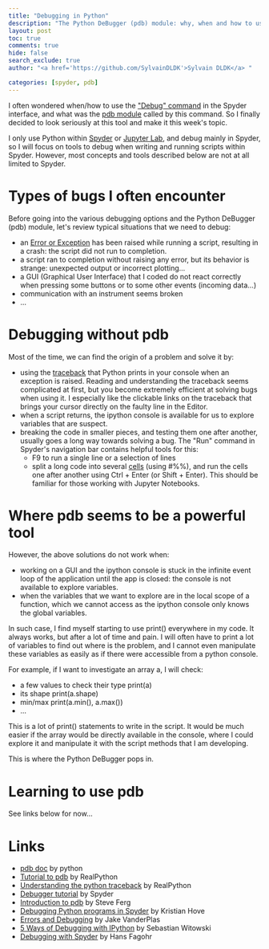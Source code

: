 ```yaml
---
title: "Debugging in Python"
description: "The Python DeBugger (pdb) module: why, when and how to use it?"
layout: post
toc: true
comments: true
hide: false
search_exclude: true
author: "<a href='https://github.com/SylvainDLDK'>Sylvain DLDK</a> "

categories: [spyder, pdb]
---
```


I often wondered when/how to use the ["Debug" command](https://docs.spyder-ide.org/3/debugging.html) in the Spyder interface, and what was the [pdb module](https://docs.python.org/3/library/pdb.html) called by this command. So I finally decided to look seriously at this tool and make it this week's topic. 

I only use Python within [Spyder](https://www.spyder-ide.org/) or [Jupyter Lab](https://jupyter.org/index.html), and debug mainly in Spyder, so I will focus on tools to debug when writing and running scripts within Spyder. However, most concepts and tools described below are not at all limited to Spyder.   

# Types of bugs I often encounter

Before going into the various debugging options and the Python DeBugger (pdb) module, let's review typical situations that we need to debug:
- an [Error or Exception](https://docs.python.org/3/tutorial/errors.html) has been raised while running a script, resulting in a crash: the script did not run to completion.  
- a script ran to completion without raising any error, but its behavior is strange: unexpected output or incorrect plotting... 
- a GUI (Graphical User Interface) that I coded do not react correctly when pressing some buttons or to some other events (incoming data...)
- communication with an instrument seems broken
- ...

# Debugging without pdb

Most of the time, we can find the origin of a problem and solve it by:
- using the [traceback](https://realpython.com/python-traceback/) that Python prints in your console when an exception is raised. Reading and understanding the traceback seems complicated at first, but you become extremely efficient at solving bugs when using it. I especially like the clickable links on the traceback that brings your cursor directly on the faulty line in the Editor. 
- when a script returns, the ipython console is available for us to explore variables that are suspect.
- breaking the code in smaller pieces, and testing them one after another, usually goes a long way towards solving a bug. The "Run" command in Spyder's navigation bar contains helpful tools for this: 
	- F9 to run a single line or a selection of lines 
	- split a long code into several [cells](https://docs.spyder-ide.org/current/panes/editor.html#defining-code-cells) (using #%%), and run the cells one after another using Ctrl + Enter (or Shift + Enter). This should be familiar for those working with Jupyter Notebooks. 

# Where pdb seems to be a powerful tool

However, the above solutions do not work when:  
-  working on a GUI and the ipython console is stuck in the infinite event loop of the application until the app is closed: the console is not available to explore variables.
- when the variables that we want to explore are in the local scope of a function, which we cannot access as the ipython console only knows the global variables. 

In such case, I find myself starting to use print() everywhere in my code. It always works, but after a lot of time and pain.  I will often have to print a lot of variables to find out where is the problem, and I cannot even manipulate these variables as easily as if there were accessible from a python console. 

For example, if I want to investigate an array a, I will check: 
- a few values to check their type print(a)
- its shape print(a.shape)
- min/max print(a.min(), a.max())
- ...

This is a lot of print() statements to write in the script. It would be much easier if the array would be directly available in the console, where I could explore it and manipulate it with the script methods that I am developing. 

This is where the Python DeBugger pops in. 

# Learning to use pdb

See links below for now...

# Links

- [pdb doc](https://docs.python.org/3/library/pdb.html) by python
- [Tutorial to pdb](https://realpython.com/python-debugging-pdb/) by RealPython
- [Understanding the python traceback](https://realpython.com/python-traceback/) by RealPython
- [Debugger tutorial](https://docs.spyder-ide.org/current/panes/debugging.html) by Spyder
- [Introduction to pdb](https://pythonconquerstheuniverse.wordpress.com/2009/09/10/debugging-in-python/) by Steve Ferg
- [Debugging Python programs in Spyder](https://wiki.math.ntnu.no/anaconda/debugging) by Kristian Hove
- [Errors and Debugging](https://jakevdp.github.io/PythonDataScienceHandbook/01.06-errors-and-debugging.html) by Jake VanderPlas
- [5 Ways of Debugging with IPython](https://switowski.com/blog/ipython-debugging) by Sebastian Witowski
- [Debugging with Spyder](https://fangohr.github.io/blog/spyder-the-scientific-python-development-environment.html#debugging) by Hans Fagohr
